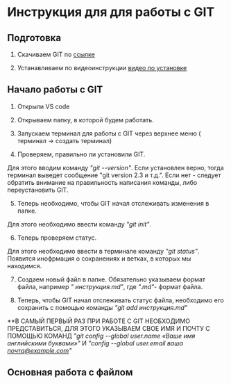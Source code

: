 # Инструкция для для работы с GIT

## Подготовка 

1. Скачиваем GIT по [ссылке](https://git-scm.com/downloads/ "скачать GIT")

2. Устанавливаем по видеоинструкции [видео по установке](https://www.youtube.com/watch?v=GsG5roSGha0/ "видеоинструкция установка GIT")

## Начало работы с GIT

1. Открыли  VS code

2. Открываем папку, в которой будем работать.

3. Запускаем терминал для работы с GIT через верхнее меню ( терминал -> создать терминал)

4. Проверяем, правильно ли установили GIT. 

Для этого вводим команду *"git --version"*. Если установлен верно, тогда терминал выведет сообщение "git version 2.3 и т.д.". Если нет - следует обратить внимание на правильность написания команды, либо переустановить GIT.

5. Теперь необходимо, чтобы GIT начал отслеживать изменения в папке. 

Для этого необходимо ввести команду *"git init"*.

6. Теперь проверяем статус. 

Для этого необходимо ввести в терминале команду *"git status"*. Появится инофрмация о сохранениях и ветках, в которых мы находимся. 

7. Создаем новый файл в папке. Обязательно указываем формат файла, например *" инструкция.md"*, где *".md"*- формат файла.

8. Теперь, чтобы GIT начал отслеживать статус файла, необходимо его сохранить с помощью команды *"git add инструкция.md"*

**В САМЫЙ ПЕРВЫЙ РАЗ ПРИ РАБОТЕ С GIT НЕОБХОДИМО ПРЕДСТАВИТЬСЯ, ДЛЯ ЭТОГО УКАЗЫВАЕМ СВОЕ ИМЯ И ПОЧТУ С ПОМОЩЬЮ КОМАНД *"git config --global user.name «Ваше имя английскими буквами»"* И *"config --global user.email ваша почта@example.com"*


## Основная работа с файлом
